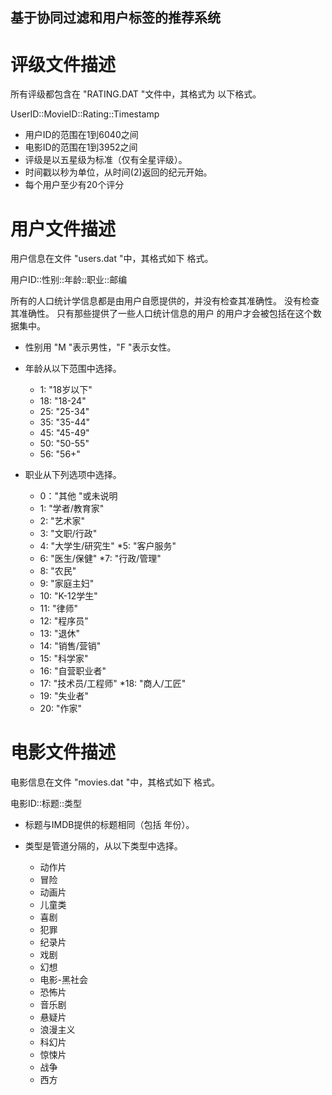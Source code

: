 ## 基于协同过滤和用户标签的推荐系统

评级文件描述
================================================================================

所有评级都包含在 "RATING.DAT "文件中，其格式为
以下格式。

UserID::MovieID::Rating::Timestamp

- 用户ID的范围在1到6040之间 
- 电影ID的范围在1到3952之间
- 评级是以五星级为标准（仅有全星评级）。
- 时间戳以秒为单位，从时间(2)返回的纪元开始。
- 每个用户至少有20个评分

用户文件描述
================================================================================

用户信息在文件 "users.dat "中，其格式如下
格式。

用户ID::性别::年龄::职业::邮编

所有的人口统计学信息都是由用户自愿提供的，并没有检查其准确性。
没有检查其准确性。 只有那些提供了一些人口统计信息的用户
的用户才会被包括在这个数据集中。

- 性别用 "M "表示男性，"F "表示女性。
- 年龄从以下范围中选择。

	* 1: "18岁以下"
	* 18: "18-24"
	* 25: "25-34"
	* 35: "35-44"
	* 45: "45-49"
	* 50: "50-55"
	* 56: "56+"

- 职业从下列选项中选择。

	* 0："其他 "或未说明
	* 1: "学者/教育家"
	* 2: "艺术家"
	* 3: "文职/行政"
	* 4: "大学生/研究生"
	*5: "客户服务"
	* 6: "医生/保健"
	*7: "行政/管理"
	* 8: "农民"
	* 9: "家庭主妇"
	* 10: "K-12学生"
	* 11: "律师"
	* 12: "程序员"
	* 13: "退休"
	* 14: "销售/营销"
	* 15: "科学家"
	* 16: "自营职业者"
	* 17: "技术员/工程师"
	*18: "商人/工匠"
	* 19: "失业者"
	* 20: "作家"

电影文件描述
================================================================================

电影信息在文件 "movies.dat "中，其格式如下
格式。

电影ID::标题::类型

- 标题与IMDB提供的标题相同（包括
年份）。
- 类型是管道分隔的，从以下类型中选择。

	* 动作片
	* 冒险
	* 动画片
	* 儿童类
	* 喜剧
	* 犯罪
	* 纪录片
	* 戏剧
	* 幻想
	* 电影-黑社会
	* 恐怖片
	* 音乐剧
	* 悬疑片
	* 浪漫主义
	* 科幻片
	* 惊悚片
	* 战争
	* 西方